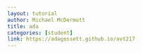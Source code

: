 ```yaml
---
layout: tutorial
author: Michael McDermott
title: ada
categories: [student]
link: https://adagossett.github.io/avt217
---
```


